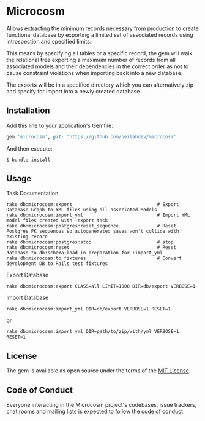 # Microcosm

Allows extracting the minimum records necessary from production to create functional database by exporting a limited set of associated records using introspection and specified limits.

This means by specifying all tables or a specific record, the gem will walk the relational tree  exporting a maximum number of records from all associated models and their dependencies in the correct order as not to cause constraint violations when importing back into a new database.

The exports will be in a specified directory which you can alternatively zip and specify for import into a newly created database.


## Installation

Add this line to your application's Gemfile:

```ruby
gem 'microcosm', git: 'https://github.com/neilabdev/microcosm'
```

And then execute:

    $ bundle install

## Usage

Task Documentation
```shell
rake db:microcosm:export                               # Export Database Graph to YML files using all associated Models
rake db:microcosm:import_yml                           # Import YML model files created with :export task
rake db:microcosm:postgres:reset_sequence              # Reset Postgres PK sequences so autogenerated saves won't collide with existing record
rake db:microcosm:postgres:stop                        # stop
rake db:microcosm:reset                                # Reset database to db:schema:load in preparation for :import_yml
rake db:microcosm:to_fixtures                          # Convert development DB to Rails test fixtures
```

Export Database
```shell
rake db:microcosm:export CLASS=all LIMIT=1000 DIR=db/export VERBOSE=1
```

Import Database
```shell
rake db:microcosm:import_yml DIR=db/export VERBOSE=1 RESET=1
```

or

```shell
rake db:microcosm:import_yml DIR=path/to/zip/with/yml VERBOSE=1 RESET=1
```

## License

The gem is available as open source under the terms of the [MIT License](https://opensource.org/licenses/MIT).

## Code of Conduct

Everyone interacting in the Microcosm project's codebases, issue trackers, chat rooms and mailing lists is expected to follow the [code of conduct](https://github.com/neilabdev/microcosm/blob/master/CODE_OF_CONDUCT.md).
